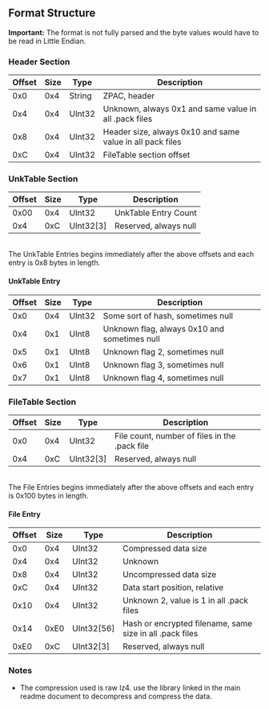 ## Format Structure

**Important:** The format is not fully parsed and the byte values would have to be read in Little Endian.

### Header Section
| Offset | Size | Type | Description |
| --- | --- | --- | --- |
| 0x0 | 0x4  | String | ZPAC, header |
| 0x4 | 0x4 | UInt32 | Unknown, always 0x1 and same value in all .pack files |
| 0x8 | 0x4 | UInt32 | Header size, always 0x10 and same value in all pack files |
| 0xC | 0x4 | UInt32 | FileTable section offset |


### UnkTable Section
| Offset | Size | Type | Description |
| --- | --- | --- | --- |
| 0x00 | 0x4  | UInt32 | UnkTable Entry Count |
| 0x4 | 0xC | UInt32[3] | Reserved, always null |

<br> The UnkTable Entries begins immediately after the above offsets and each entry is 0x8 bytes in length.

#### UnkTable Entry
| Offset | Size | Type | Description |
| --- | --- | --- | --- |
| 0x0 | 0x4 | UInt32 | Some sort of hash, sometimes null |
| 0x4 | 0x1 | UInt8 | Unknown flag, always 0x10 and sometimes null |
| 0x5 | 0x1 | UInt8 | Unknown flag 2, sometimes null |
| 0x6 | 0x1 | UInt8 | Unknown flag 3, sometimes null |
| 0x7 | 0x1 | UInt8 | Unknown flag 4, sometimes null |


### FileTable Section
| Offset | Size | Type | Description |
| --- | --- | --- | --- |
| 0x0 | 0x4 | UInt32 | File count, number of files in the .pack file |
| 0x4 | 0xC | UInt32[3] | Reserved, always null |

<br> The File Entries begins immediately after the above offsets and each entry is 0x100 bytes in length.

#### File Entry
| Offset | Size | Type | Description |
| --- | --- | --- | --- |
| 0x0 | 0x4 | UInt32 | Compressed data size |
| 0x4 | 0x4 | UInt32 | Unknown |
| 0x8 | 0x4 | UInt32 | Uncompressed data size |
| 0xC | 0x4 | UInt32 | Data start position, relative |
| 0x10 | 0x4 | UInt32 | Unknown 2, value is 1 in all .pack files |
| 0x14 | 0xE0 | UInt32[56] | Hash or encrypted filename, same size in all .pack files |
| 0xE0 | 0xC | UInt32[3] | Reserved, always null |

### Notes
- The compression used is raw lz4. use the library linked in the main readme document to decompress and compress the data.